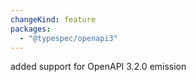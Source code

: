 ```yaml
---
changeKind: feature
packages:
  - "@typespec/openapi3"
---
```


added support for OpenAPI 3.2.0 emission